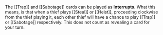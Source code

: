 The [[Trap]] and [[Sabotage]] cards can be played as **Interrupts**. What this means, is that when a thief plays [[Steal]] or [[Heist]], proceeding clockwise from the thief playing it, each other thief will have a chance to play [[Trap]] or [[Sabotage]] respectively. This does not count as revealing a card for your turn.